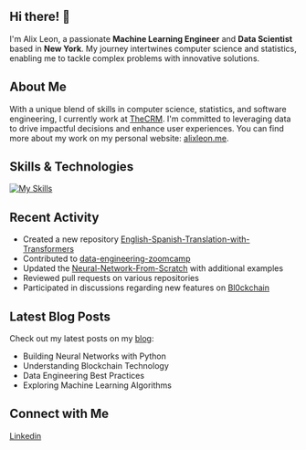 ## Hi there! 👋

I'm Alix Leon, a passionate **Machine Learning Engineer** and **Data Scientist** based in **New York**. My journey intertwines computer science and statistics, enabling me to tackle complex problems with innovative solutions.

## About Me

With a unique blend of skills in computer science, statistics, and software engineering, I currently work at [TheCRM](https://github.com/TheCRM). I'm committed to leveraging data to drive impactful decisions and enhance user experiences. You can find more about my work on my personal website: [alixleon.me](https://alixleon.me).

## Skills & Technologies

[![My Skills](https://skillicons.dev/icons?i=linux,rust,py,cpp,docker,aws,gcp,fastapi,postgres,tensorflow,pytorch,opencv&perline=8)](https://skillicons.dev)

## Recent Activity

- Created a new repository [English-Spanish-Translation-with-Transformers](https://github.com/alixlm19/English-Spanish-Translation-with-Transformers)  
- Contributed to [data-engineering-zoomcamp](https://github.com/alixlm19/data-engineering-zoomcamp)  
- Updated the [Neural-Network-From-Scratch](https://github.com/alixlm19/Neural-Network-From-Scratch) with additional examples  
- Reviewed pull requests on various repositories  
- Participated in discussions regarding new features on [Bl0ckchain](https://github.com/alixlm19/Bl0ckchain)

## Latest Blog Posts

Check out my latest posts on my [blog](https://alixleon.me):  
- Building Neural Networks with Python  
- Understanding Blockchain Technology  
- Data Engineering Best Practices  
- Exploring Machine Learning Algorithms

## Connect with Me

<a href="https://linkedin.com/in/alixleon/" target="_blank" rel="noopener noreferrer"><Icon /> Linkedin</a>

